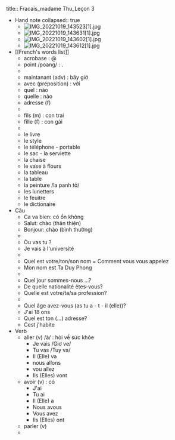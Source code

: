 title:: Fracais_madame Thu_Leçon 3

- Hand note
  collapsed:: true
	- ![IMG_20221019_143523[1].jpg](../assets/IMG_20221019_143523[1]_1666165102837_0.jpg)
	- ![IMG_20221019_143631[1].jpg](../assets/IMG_20221019_143631[1]_1666165141450_0.jpg)
	- ![IMG_20221019_143602[1].jpg](../assets/IMG_20221019_143602[1]_1666165115338_0.jpg)
	- ![IMG_20221019_143612[1].jpg](../assets/IMG_20221019_143612[1]_1666165134821_0.jpg)
- [[French's words list]]
	- acrobase : @
	- point /poang/ : .
	-
	- maintanant (adv) : bây giờ
	- avec (préposition) : với
	- quel : nào
	- quelle : nào
	- adresse (f)
	-
	- fils (m) : con trai
	- fille (f) : con gái
	-
	- le livre
	- le style
	- le téléphone - portable
	- le sac - la serviette
	- la chaise
	- le vase à flours
	- la tableau
	- la table
	- la peinture /la panh tờ/
	- les lunetters
	- le feuitre
	- le dictionaire
- Câu
	- Ca va bien: có ổn không
	- Salut: chào (thân thiện)
	- Bonjour: chào (bình thường)
	-
	- Òu vas tu ?
	- Je vais à l'université
	-
	- Quel est votre/ton/son nom = Comment vous vous appelez
	- Mon nom est Ta Duy Phong
	-
	- Quel jour sommes-nous ...?
	- De quelle nationalité êtes-vous?
	- Quelle est votre/ta/sa profession?
	-
	- Quel âge avez-vous (as tu a - t - il (elle))?
	- J'ai 18 ons
	- Quel est ton (...) adresse?
	- Cest j'habite
- Verb
	- aller (v) /à/ : hỏi về sức khỏe
		- Je vais /Giơ ve/
		- Tu vas /Tuy va/
		- Il (Elle) va
		- nous allons
		- vou allez
		- Ils (Elles) vont
	- avoir (v) : có
		- J'ai
		- Tu ai
		- Il (Elle) a
		- Nous avous
		- Vous avez
		- Ils (Elles) ont
	- parler (v)
	-
